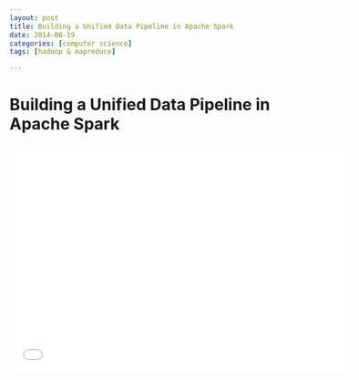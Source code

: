 ```yaml
---
layout: post
title: Building a Unified Data Pipeline in Apache Spark
date: 2014-06-19
categories: [computer science]
tags: [hadoop & mapreduce]

---
```



# Building a Unified Data Pipeline in Apache Spark

<iframe width="600" height="400" src="//www.youtube.com/embed/sPhyePwo7FA" frameborder="0" allowfullscreen></iframe>